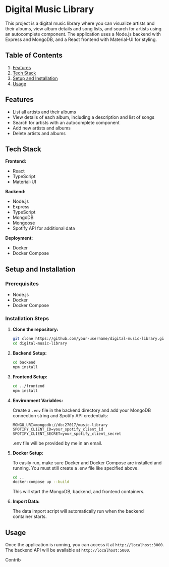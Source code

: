 # **Digital Music Library**

This project is a digital music library where you can visualize artists and their albums, view album details and song lists, and search for artists using an autocomplete component. The application uses a Node.js backend with Express and MongoDB, and a React frontend with Material-UI for styling.

## **Table of Contents**

1. [Features](#features)
2. [Tech Stack](#tech-stack)
3. [Setup and Installation](#setup-and-installation)
4. [Usage](#usage)

## **Features**

- List all artists and their albums
- View details of each album, including a description and list of songs
- Search for artists with an autocomplete component
- Add new artists and albums
- Delete artists and albums

## **Tech Stack**

**Frontend:**
- React
- TypeScript
- Material-UI

**Backend:**
- Node.js
- Express
- TypeScript
- MongoDB
- Mongoose
- Spotify API for additional data

**Deployment:**
- Docker
- Docker Compose

## **Setup and Installation**

### **Prerequisites**

- Node.js
- Docker
- Docker Compose

### **Installation Steps**

1. **Clone the repository:**

    ```bash
    git clone https://github.com/your-username/digital-music-library.git
    cd digital-music-library
    ```

2. **Backend Setup:**

    ```bash
    cd backend
    npm install
    ```

3. **Frontend Setup:**

    ```bash
    cd ../frontend
    npm install
    ```

4. **Environment Variables:**

    Create a `.env` file in the backend directory and add your MongoDB connection string and Spotify API credentials:

    ```env
    MONGO_URI=mongodb://db:27017/music-library
    SPOTIFY_CLIENT_ID=your_spotify_client_id
    SPOTIFY_CLIENT_SECRET=your_spotify_client_secret
    ```

    .env file will be provided by me in an email.

5. **Docker Setup:**

    To easily run, make sure Docker and Docker Compose are installed and running. You must still create a .env file like specified above.

    ```bash
    cd ..
    docker-compose up --build
    ```

    This will start the MongoDB, backend, and frontend containers.

6. **Import Data:**

    The data import script will automatically run when the backend container starts.

## **Usage**

Once the application is running, you can access it at `http://localhost:3000`. The backend API will be available at `http://localhost:5000`.


Contrib
